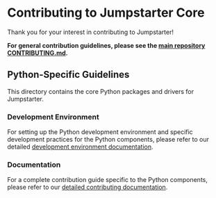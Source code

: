 # Contributing to Jumpstarter Core

Thank you for your interest in contributing to Jumpstarter! 

**For general contribution guidelines, please see the [main repository CONTRIBUTING.md](../../CONTRIBUTING.md).**

## Python-Specific Guidelines

This directory contains the core Python packages and drivers for Jumpstarter.

### Development Environment

For setting up the Python development environment and specific development practices for the Python components, please refer to our detailed [development environment documentation](docs/source/contributing/development-environment.md).

### Documentation

For a complete contribution guide specific to the Python components, please refer to our [detailed contributing documentation](docs/source/contributing/).
